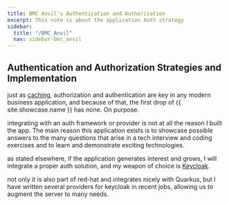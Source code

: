 ```yaml
---
title: BMC Anvil's Authentication and Authorization
excerpt: This note is about the application Auth strategy
sidebar:
  title: "/BMC_Anvil"
  nav: sidebar-bmc_anvil
---
```


## Authentication and Authorization Strategies and Implementation

just as [caching](/bmc-anvil-tech-caching), authorization and authentication are key in any modern business application, and because of
that, the first drop of {{ site.showcase.name }} has none. On purpose.

integrating with an auth framework or provider is not at all the reason I built the app. The main reason this application exists is to
showcase possible answers to the many questions that arise in a tech interview and coding exercises and to learn and demonstrate exciting
technologies.

as stated elsewhere, if the application generates interest and grows, I will integrate a proper auth solution, and my weapon of choice
is [Keycloak](https://www.keycloak.org/).

not only it is also part of red-hat and integrates nicely with Quarkus, but I have written several providers for keycloak in recent jobs,
allowing us to augment the server to many needs.

